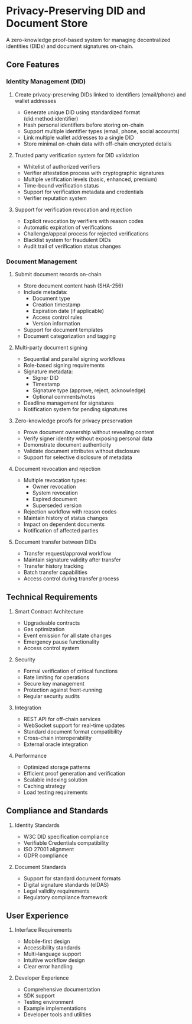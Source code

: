# Privacy-Preserving DID and Document Store

A zero-knowledge proof-based system for managing decentralized identities (DIDs) and document signatures on-chain.

## Core Features

### Identity Management (DID)

1. Create privacy-preserving DIDs linked to identifiers (email/phone) and wallet addresses

   - Generate unique DID using standardized format (did:method:identifier)
   - Hash personal identifiers before storing on-chain
   - Support multiple identifier types (email, phone, social accounts)
   - Link multiple wallet addresses to a single DID
   - Store minimal on-chain data with off-chain encrypted details

2. Trusted party verification system for DID validation

   - Whitelist of authorized verifiers
   - Verifier attestation process with cryptographic signatures
   - Multiple verification levels (basic, enhanced, premium)
   - Time-bound verification status
   - Support for verification metadata and credentials
   - Verifier reputation system

3. Support for verification revocation and rejection
   - Explicit revocation by verifiers with reason codes
   - Automatic expiration of verifications
   - Challenge/appeal process for rejected verifications
   - Blacklist system for fraudulent DIDs
   - Audit trail of verification status changes

### Document Management

1. Submit document records on-chain

   - Store document content hash (SHA-256)
   - Include metadata:
     - Document type
     - Creation timestamp
     - Expiration date (if applicable)
     - Access control rules
     - Version information
   - Support for document templates
   - Document categorization and tagging

2. Multi-party document signing

   - Sequential and parallel signing workflows
   - Role-based signing requirements
   - Signature metadata:
     - Signer DID
     - Timestamp
     - Signature type (approve, reject, acknowledge)
     - Optional comments/notes
   - Deadline management for signatures
   - Notification system for pending signatures

3. Zero-knowledge proofs for privacy preservation

   - Prove document ownership without revealing content
   - Verify signer identity without exposing personal data
   - Demonstrate document authenticity
   - Validate document attributes without disclosure
   - Support for selective disclosure of metadata

4. Document revocation and rejection

   - Multiple revocation types:
     - Owner revocation
     - System revocation
     - Expired document
     - Superseded version
   - Rejection workflow with reason codes
   - Maintain history of status changes
   - Impact on dependent documents
   - Notification of affected parties

5. Document transfer between DIDs
   - Transfer request/approval workflow
   - Maintain signature validity after transfer
   - Transfer history tracking
   - Batch transfer capabilities
   - Access control during transfer process

## Technical Requirements

1. Smart Contract Architecture

   - Upgradeable contracts
   - Gas optimization
   - Event emission for all state changes
   - Emergency pause functionality
   - Access control system

2. Security

   - Formal verification of critical functions
   - Rate limiting for operations
   - Secure key management
   - Protection against front-running
   - Regular security audits

3. Integration

   - REST API for off-chain services
   - WebSocket support for real-time updates
   - Standard document format compatibility
   - Cross-chain interoperability
   - External oracle integration

4. Performance
   - Optimized storage patterns
   - Efficient proof generation and verification
   - Scalable indexing solution
   - Caching strategy
   - Load testing requirements

## Compliance and Standards

1. Identity Standards

   - W3C DID specification compliance
   - Verifiable Credentials compatibility
   - ISO 27001 alignment
   - GDPR compliance

2. Document Standards
   - Support for standard document formats
   - Digital signature standards (eIDAS)
   - Legal validity requirements
   - Regulatory compliance framework

## User Experience

1. Interface Requirements

   - Mobile-first design
   - Accessibility standards
   - Multi-language support
   - Intuitive workflow design
   - Clear error handling

2. Developer Experience
   - Comprehensive documentation
   - SDK support
   - Testing environment
   - Example implementations
   - Developer tools and utilities
